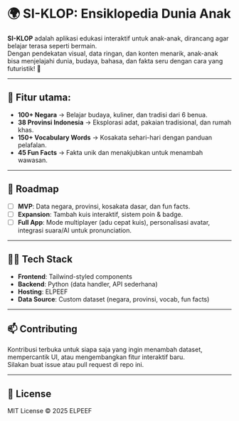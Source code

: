 # 🌍 SI-KLOP: Ensiklopedia Dunia Anak

**SI-KLOP** adalah aplikasi edukasi interaktif untuk anak-anak, dirancang agar belajar terasa seperti bermain.  
Dengan pendekatan visual, data ringan, dan konten menarik, anak-anak bisa menjelajahi dunia, budaya, bahasa, dan fakta seru dengan cara yang futuristik! 🚀

---

## 🌟 Fitur utama:
- **100+ Negara** → Belajar budaya, kuliner, dan tradisi dari 6 benua.  
- **38 Provinsi Indonesia** → Eksplorasi adat, pakaian tradisional, dan rumah khas.  
- **150+ Vocabulary Words** → Kosakata sehari-hari dengan panduan pelafalan.  
- **45 Fun Facts** → Fakta unik dan menakjubkan untuk menambah wawasan.    

---

## 🚀 Roadmap

- [ ] **MVP**: Data negara, provinsi, kosakata dasar, dan fun facts.  
- [ ] **Expansion**: Tambah kuis interaktif, sistem poin & badge.  
- [ ] **Full App**: Mode multiplayer (adu cepat kuis), personalisasi avatar, integrasi suara/AI untuk pronunciation.  

---

## 👩‍💻 Tech Stack

- **Frontend**: Tailwind-styled components  
- **Backend**: Python (data handler, API sederhana)  
- **Hosting**: ELPEEF  
- **Data Source**: Custom dataset (negara, provinsi, vocab, fun facts)  

---

## 📫 Contributing

Kontribusi terbuka untuk siapa saja yang ingin menambah dataset, mempercantik UI, atau mengembangkan fitur interaktif baru.  
Silakan buat issue atau pull request di repo ini.  

---

## 📜 License

MIT License © 2025 ELPEEF  
